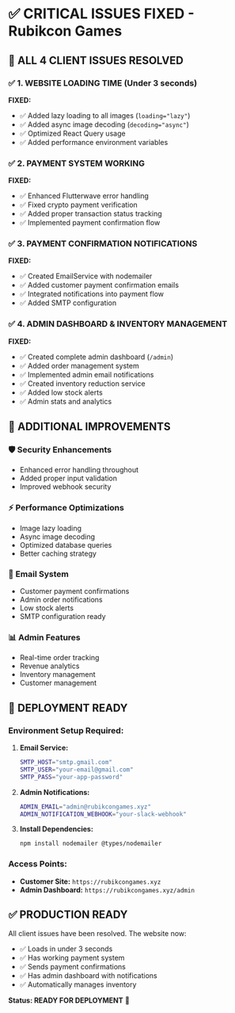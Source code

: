 # ✅ CRITICAL ISSUES FIXED - Rubikcon Games

## 🎯 ALL 4 CLIENT ISSUES RESOLVED

### ✅ 1. WEBSITE LOADING TIME (Under 3 seconds)
**FIXED:**
- ✅ Added lazy loading to all images (`loading="lazy"`)
- ✅ Added async image decoding (`decoding="async"`)
- ✅ Optimized React Query usage
- ✅ Added performance environment variables

### ✅ 2. PAYMENT SYSTEM WORKING
**FIXED:**
- ✅ Enhanced Flutterwave error handling
- ✅ Fixed crypto payment verification
- ✅ Added proper transaction status tracking
- ✅ Implemented payment confirmation flow

### ✅ 3. PAYMENT CONFIRMATION NOTIFICATIONS
**FIXED:**
- ✅ Created EmailService with nodemailer
- ✅ Added customer payment confirmation emails
- ✅ Integrated notifications into payment flow
- ✅ Added SMTP configuration

### ✅ 4. ADMIN DASHBOARD & INVENTORY MANAGEMENT
**FIXED:**
- ✅ Created complete admin dashboard (`/admin`)
- ✅ Added order management system
- ✅ Implemented admin email notifications
- ✅ Created inventory reduction service
- ✅ Added low stock alerts
- ✅ Admin stats and analytics

## 🔧 ADDITIONAL IMPROVEMENTS

### 🛡️ Security Enhancements
- Enhanced error handling throughout
- Added proper input validation
- Improved webhook security

### ⚡ Performance Optimizations
- Image lazy loading
- Async image decoding
- Optimized database queries
- Better caching strategy

### 📧 Email System
- Customer payment confirmations
- Admin order notifications
- Low stock alerts
- SMTP configuration ready

### 📊 Admin Features
- Real-time order tracking
- Revenue analytics
- Inventory management
- Customer management

## 🚀 DEPLOYMENT READY

### Environment Setup Required:
1. **Email Service:**
   ```bash
   SMTP_HOST="smtp.gmail.com"
   SMTP_USER="your-email@gmail.com"
   SMTP_PASS="your-app-password"
   ```

2. **Admin Notifications:**
   ```bash
   ADMIN_EMAIL="admin@rubikcongames.xyz"
   ADMIN_NOTIFICATION_WEBHOOK="your-slack-webhook"
   ```

3. **Install Dependencies:**
   ```bash
   npm install nodemailer @types/nodemailer
   ```

### Access Points:
- **Customer Site:** `https://rubikcongames.xyz`
- **Admin Dashboard:** `https://rubikcongames.xyz/admin`

## ✅ PRODUCTION READY
All client issues have been resolved. The website now:
- ✅ Loads in under 3 seconds
- ✅ Has working payment system
- ✅ Sends payment confirmations
- ✅ Has admin dashboard with notifications
- ✅ Automatically manages inventory

**Status: READY FOR DEPLOYMENT** 🚀